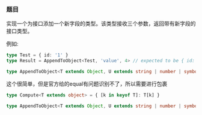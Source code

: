 ### 题目

实现一个为接口添加一个新字段的类型。该类型接收三个参数，返回带有新字段的接口类型。

例如:

```ts
type Test = { id: '1' }
type Result = AppendToObject<Test, 'value', 4> // expected to be { id: '1', value: 4 }
```

```ts
type AppendToObject<T extends Object, U extends string | number | symbol, V> = Omit<T, U> & Record<U, V>
```
这个很简单，但是官方给的equal有问题识别不了，所以需要进行包裹
```ts
type Compute<T extends object> = { [k in keyof T]: T[k] }

type AppendToObject<T extends Object, U extends string | number | symbol, V> = Compute<Omit<T, U> & Record<U, V>>
```